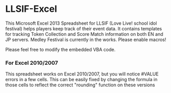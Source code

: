 # LLSIF-Excel
This Microsoft Excel 2013 Spreadsheet for LLSIF (Love Live! school idol festival) helps players keep track of their event data. It contains templates for tracking Token Collection and Score Match information on both EN and JP servers. Medley Festival is currently in the works. Please enable macros!

Please feel free to modify the embedded VBA code.

### For Excel 2010/2007
This spreadsheet works on Excel 2010/2007, but you will notice #VALUE errors in a few cells. This can be easily fixed by changing the formula in those cells to reflect the correct "rounding" function on these versions
